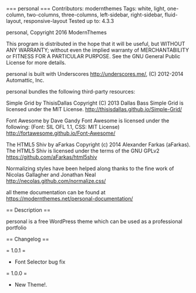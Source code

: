 === personal ===
Contributors: modernthemes
Tags: white, light, one-column, two-columns, three-columns, left-sidebar, right-sidebar, fluid-layout, responsive-layout
Tested up to: 4.3.3

personal, Copyright 2016 ModernThemes

This program is distributed in the hope that it will be useful,
but WITHOUT ANY WARRANTY; without even the implied warranty of
MERCHANTABILITY or FITNESS FOR A PARTICULAR PURPOSE.  See the
GNU General Public License for more details.

personal is built with Underscores http://underscores.me/, (C) 2012-2014 Automattic, Inc.

personal bundles the following third-party resources: 

Simple Grid by ThisisDallas Copyright (C) 2013 Dallas Bass
Simple Grid is licensed under the MIT License.
http://thisisdallas.github.io/Simple-Grid/

Font Awesome by Dave Gandy
Font Awesome is licensed under the following: (Font: SIL OFL 1.1, CSS: MIT License)
http://fortawesome.github.io/Font-Awesome/

The HTML5 Shiv by aFarkas Copyright (c) 2014 Alexander Farkas (aFarkas).
The HTML5 Shiv is licensed under the terms of the GNU GPLv2 
https://github.com/aFarkas/html5shiv 

Normalizing styles have been helped along thanks to the fine work of
Nicolas Gallagher and Jonathan Neal http://necolas.github.com/normalize.css/

all theme documentation can be found at https://modernthemes.net/personal-documentation/

== Description == 

personal is a free WordPress theme which can be used as a professional portfolio

== Changelog ==

= 1.0.1 =
* Font Selector bug fix

= 1.0.0 =
* New Theme!.
